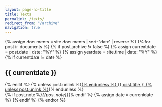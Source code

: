 ```yaml
---
layout: page-no-title
title: Texts
permalink: /texts/
redirect_from: "/archive"
navigation: true
---
```


<div class="archive">
{% assign documents = site.documents | sort: 'date' | reverse %}
{% for post in documents %}
  {% if post.archive != false %}
  {% assign currentdate = post.date | date: "%Y" %}
  {% assign yeardate = site.time | date: "%Y" %}
  {% if currentdate != date %}
  <br/>
  <h2 id="date-{{currentdate}}">{{ currentdate }}</h2>
  {% endif %}
  {% unless post.unlink %}<a href="{{ site.baseurl }}{{ post.url }}">{% endunless %}
  {{ post.title }}
  {% unless post.unlink %}</a>{% endunless %}<br/>
  {% if post.note %}<em>{{post.note}}</em>{% endif %}
  {% assign date = currentdate %}
  {% endif %}
{% endfor %}
</div>

